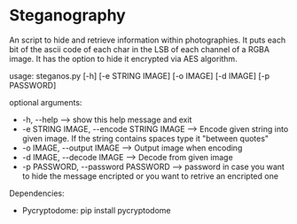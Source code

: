 # Steganography
An script to hide and retrieve information within photographies.
It puts each bit of the ascii code of each char in the LSB of each channel of a RGBA image.
It has the option to hide it encrypted via AES algorithm.

usage: steganos.py [-h] [-e STRING IMAGE] [-o IMAGE] [-d IMAGE] [-p PASSWORD]

optional arguments:
* -h, --help  -->  show this help message and exit
* -e STRING IMAGE, --encode STRING IMAGE  -->  Encode given string into given image. If the string contains spaces type it "between quotes"
* -o IMAGE, --output IMAGE --> Output image when encoding
* -d IMAGE, --decode IMAGE  -->  Decode from given image
* -p PASSWORD, --password PASSWORD --> password in case you want to hide the message encripted or you want to retrive an encripted one



Dependencies:
* Pycryptodome: pip install pycryptodome
